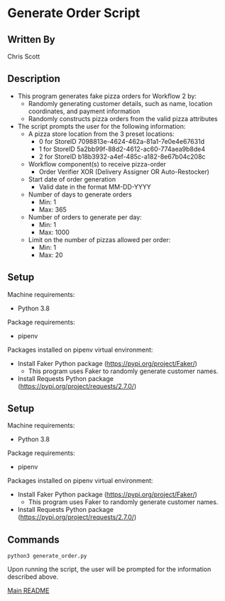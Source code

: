 # Generate Order Script

## Written By
Chris Scott

## Description
  * This program generates fake pizza orders for Workflow 2 by:
    * Randomly generating customer details, such as name, location coordinates, and payment information
    * Randomly constructs pizza orders from the valid pizza attributes
  * The script prompts the user for the following information:
    * A pizza store location from the 3 preset locations:
      * 0 for StoreID 7098813e-4624-462a-81a1-7e0e4e67631d
      * 1 for StoreID 5a2bb99f-88d2-4612-ac60-774aea9b8de4
      * 2 for StoreID b18b3932-a4ef-485c-a182-8e67b04c208c
    * Workflow component(s) to receive pizza-order 
      * Order Verifier XOR (Delivery Assigner OR Auto-Restocker)
    * Start date of order generation
      * Valid date in the format MM-DD-YYYY
    * Number of days to generate orders
      * Min: 1
      * Max: 365
    * Number of orders to generate per day:
      * Min: 1
      * Max: 1000
    * Limit on the number of pizzas allowed per order:
      * Min: 1
      * Max: 20

## Setup
Machine requirements:
* Python 3.8

Package requirements:
* pipenv

Packages installed on pipenv virtual environment:
  * Install Faker Python package (https://pypi.org/project/Faker/)
    * This program uses Faker to randomly generate customer names.
  * Install Requests Python package (https://pypi.org/project/requests/2.7.0/)

## Setup
Machine requirements:
* Python 3.8

Package requirements:
* pipenv

Packages installed on pipenv virtual environment:
  * Install Faker Python package (https://pypi.org/project/Faker/)
    * This program uses Faker to randomly generate customer names.
  * Install Requests Python package (https://pypi.org/project/requests/2.7.0/)


## Commands
```
python3 generate_order.py
```
Upon running the script, the user will be prompted for the information described above.

[Main README](https://github.com/CPVazquez/CS6343)